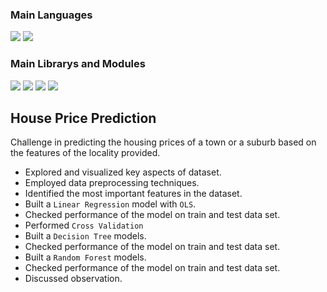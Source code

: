 ###  Main Languages
<p>
<img src="https://img.shields.io/badge/python-3670A0?style=for-the-badge&logo=python&logoColor=ffdd54">
<img src="https://img.shields.io/badge/Markdown-000000?style=for-the-badge&logo=markdown&logoColor=white"></p>

### Main Librarys and Modules
<p><img src="https://img.shields.io/badge/numpy-%23013243.svg?style=for-the-badge&logo=numpy&logoColor=white">
<img src="https://img.shields.io/badge/pandas-%23150458.svg?style=for-the-badge&logo=pandas&logoColor=white">
<img src="https://img.shields.io/badge/scikit--learn-%23F7931E.svg?style=for-the-badge&logo=scikit-learn&logoColor=white">
<img src="https://img.shields.io/badge/SciPy-%230C55A5.svg?style=for-the-badge&logo=scipy&logoColor=%white">
</p>

## House Price Prediction
Challenge in predicting the housing prices of a town or a suburb based on the features of the locality provided.
- Explored and visualized key aspects of dataset.
- Employed data preprocessing techniques.
- Identified the most important features in the dataset.
- Built a `Linear Regression` model with `OLS`.
- Checked performance of the model on train and test data set.
- Performed  `Cross Validation`
- Built a `Decision Tree` models.
- Checked performance of the model on train and test data set.
- Built a `Random Forest` models.
- Checked performance of the model on train and test data set.
- Discussed observation.
